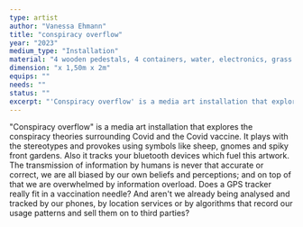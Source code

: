 ```yaml
---
type: artist
author: "Vanessa Ehmann"
title: "conspiracy overflow"
year: "2023"
medium_type: "Installation"
material: "4 wooden pedestals, 4 containers, water, electronics, grass carpet, small figures, pipes, lights (from this light person?),"
dimension: "x 1,50m x 2m"
equips: ""
needs: ""
status: ""
excerpt: "'Conspiracy overflow' is a media art installation that explores the conspiracy theories surrounding Covid and the Covid vaccine. It plays with the stereotypes and provokes using symbols like sheep, gnomes and spiky front gardens. Also it tracks your bluetooth devices which fuel this artwork.The transmission of information by humans is never that accurate or correct, we are all biased by our own beliefs and perceptions; and on top of that we are overwhelmed by information overload..."
---
```

"Conspiracy overflow" is a media art installation that explores the conspiracy theories surrounding Covid and the Covid vaccine. It plays with the stereotypes and provokes using symbols like sheep, gnomes and spiky front gardens. Also it tracks your bluetooth devices which fuel this artwork.
The transmission of information by humans is never that accurate or correct, we are all biased by our own beliefs and perceptions; and on top of that we are overwhelmed by information overload. Does a GPS tracker really fit in a vaccination needle? And aren't we already being analysed and tracked by our phones, by location services or by algorithms that record our usage patterns and sell them on to third parties?
